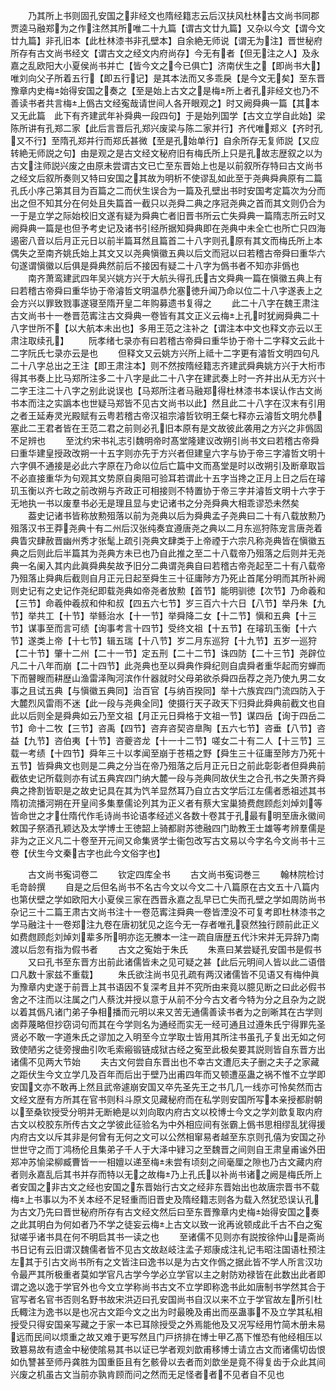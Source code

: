 <!-- { "loadSidebar": true } -->
　　乃其所上书则固孔安国之非经文也隋经籍志云后汉扶风杜林古文尚书同郡贾逵马融郑为之作注然其所唯二十九篇【谓古文廿九篇】又杂以今文【谓今文廿九篇】非孔旧本【此杜林漆书非孔壁本】自余絶无师说【谓无为注】晋世秘府所存有古文尚书经文【谓古文之经文内府尚存】今无有者【但无注之人】及永嘉之乱欧阳大小夏侯尚书并亡【皆今文之今已俱亡】济南伏生之【即尚书大】唯刘向父子所着五行【即五行记】是其本法而又多乖戾【是今文无矣】至东晋豫章内史梅始得安国之奏之【至是始上古文之是梅所上者孔非经文也乃不善读书者共言梅上僞古文经寃哉请世间人各开眼观之】时又阙舜典一篇【其本又无此篇　此下有齐建武年补舜典一段四句】于是始列国学【古文立学自此始】梁陈所讲有孔郑二家【此后言晋后孔郑兴废梁与陈二家并行】齐代唯郑义【齐时孔又不行】至隋孔郑并行而郑氏甚微【至是孔始单行】自余所存无复师説【又应转絶无师説之句】由是观之是古文经文秘府旧有梅氏所上只是孔故志歴叙之以为古文注师説兴废之由原未尝谓古文已亡至东晋始上也是以前叙所存特曰古文尚书之经文后叙所奏则又特曰安国之其故为明析不使谬乱如此至于尧典舜典原有二篇孔氏小序己第其目为百篇之二而伏生误合为一篇及孔壁出书时安国考定篇次为分而出之但不知其分在何处且失篇首一截只以尧舜二典之序冠尧典之首而其文则仍合为一于是立学之际始校旧文遂有疑为舜典亡者旧晋书所云亡失舜典一篇隋志所云时又阙舜典一篇是也但予考史记及诸书引经所据知舜典即在尧典中未全亡也所亡只四海遏密八音以后月正元日以前半篇耳然且篇首二十八字则孔原有其文而梅氏所上本偶失之至南齐姚氏始上其文又以尧典愼徽五典以后文而冠以曰若稽古帝舜曰重华六句遂谓愼徽以后俱是舜典然前后不接因有疑二十八字为僞书者不知亦非僞也
　　南齐萧鸾建武四年吴兴姚方兴于大航头得孔氏古文舜典一篇在愼徽五典上有曰若稽古帝舜曰重华协于帝濬哲文明温恭允塞徳升闻乃命以位二十八字遂表上之会方兴以罪致戮事遂寝至隋开皇二年购募遗书复得之
　　此二十八字在魏王肃注古文尚书十一巻晋范寗注古文舜典一卷皆有其文正义云梅上孔时犹阙舜典二十八字世所不【以大航本未出也】多用王范之注补之【谓注本中文也释文亦云以王肃注取续孔】
　　阮孝绪七录亦有曰若稽古帝舜曰重华协于帝十二字释文云此十二字阮氏七录亦云是也
　　但释文又云姚方兴所上祗十二字更有濬哲文明四句凡二十八字总出之王注【即王肃注本】则不然按隋经籍志齐建武舜典姚方兴于大桁市得其书奏上比马郑所注多二十八字是此二十八字在建武奏上时一齐并出从无方兴十二字王注二十八字之别此说误也【马郑所注者马融郑得杜林漆书本误认作古文尚书本而注之实譌本也世疑马郑皆不见古文尚书以此】然且此二十八字在汉末有引用之者王延寿灵光殿赋有云粤若稽古帝汉祖宗濬哲钦明王粲七释亦云濬哲文明允恭塞此二王君者皆在王范二君之前则必孔旧本原有是文故彼此袭用之方兴之非僞固不足辨也
　　至沈约宋书礼志引魏明帝时髙堂隆建议改朔引尚书文曰若稽古帝舜曰重华建皇授政改朔一十五字则亦先于方兴者但建皇六字与协于帝三字濬哲文明十六字俱不通接是必此六字原在乃命以位后亡篇中文而髙堂是时以改朔引及断章取旨不必直接重华为句观其文势原自奥阻可验耳若谓此十五字当搀之正月上日之后在璿玑玉衡以齐七政之前改朔与齐政正可相接则不特置协于帝三字并濬哲文明十六字于无地执一书以废羣书必无是理且显与史记诸书之分尧舜典大相乖谬恐未然矣
　　葢史记诸书皆称放勲殂落以前为尧典以后为舜典孟子尧典曰二十有八载放勲乃殂落汉书王莽尧典十有二州后汉张纯奏宜遵唐尧之典以二月东巡狩陈宠言唐尧着典眚灾肆赦晋幽州秀才张髦上疏引尧典文肆类于上帝禋于六宗凡称尧典皆在愼徽五典之后则此后半篇其为尧典方未已也乃自此推之至二十八载帝乃殂落之后则并无尧典一名阑入其内此眞舜典矣故予旧分二典谓尧典自曰若稽古帝尧起至二十有八载帝乃殂落止舜典后截则自月正元日起至舜生三十征庸陟方乃死止首尾分明而其所补阙则史记有之史记作尧纪即载尧典如帝尧者放勲【首节】能明驯徳【次节】乃命羲和【三节】命羲仲羲叔和仲和叔【四五六七节】岁三百六十六日【八节】举丹朱【九节】举共工【十节】举鲧治水【十一节】举舜降二女【十二节】愼和五典【十三节】谋事至而言可绩【询事考言十四节】受终文祖【十五节】在璿玑玉衡【十六节】遂类上帝【十七节】辑五瑞【十八节】岁二月东巡狩【十九节】五岁一巡狩【二十节】肇十二州【二十一节】定五刑【二十二节】诛四防【二十三节】尧辟位凡二十八年而崩【二十四节】此尧典也至以舜典作舜纪则自虞舜者重华起而穷蝉而下而瞽瞍而耕歴山渔雷泽陶河滨作什器就时父母弟欲杀舜四岳荐之尧乃使九男二女事之且试五典【与愼徽五典同】治百官【与纳百揆同】举十六族宾四门流四防入于大麓烈风雷雨不迷【此一段与尧典全同】使摄行天子政天下归舜此舜典前截文也自此以后则全是舜典如云乃至文祖【月正元日舜格于文祖一节】谋四岳【询于四岳二节】命十二牧【三节】咨禹【四节】咨弃咨契咨臯陶【五六七节】咨垂【八节】咨益【九节】咨伯夷【十节】咨夔咨龙【十一十二节】嗟女二十有二人【十三节】三载一考绩【十四节】舜年三十以孝闻至崩于苍梧之野【舜生三十征庸至陟方乃死十五节】皆舜典文也则是二典之分当在帝乃殂落之后月正元日之前此彰彰者但舜典前截依史记所载则亦有试五典宾四门纳大麓一段与尧典同故伏生之合孔书之失萧齐舜典之搀割皆职是之故史记具在其为饩羊显然耳乃自立古文学后江左儒者悉祖述其书隋初流播河朔在开皇间多集羣儒论列其为正义者有蔡大宝巢猗费甝顾彪刘焯刘等皆命世之才仕隋代作毛诗尚书论语孝经述义各数十卷其于孔最有明至唐永徽间敕国子祭酒孔颖达及太学博士王徳韶上骑都尉苏徳融四门助教王士雄等考辨羣儒是非为之正义凡二十卷至开元间又命集贤学士衞包改写古文易以今字名今文尚书十三卷【伏生今文秦古字也此今文俗字也】















　　古文尚书寃词卷二
　　钦定四库全书
　　古文尚书寃词巻三
　　翰林院检讨毛竒龄撰
　　自是之后但名尚书不名古今文以今文二十八篇原在古文五十八篇内也第伏壁之学如欧阳大小夏侯三家在西晋永嘉之乱早已亡失而孔壁之学如周防尚书杂记三十二篇王肃古文尚书注十一卷范寗注舜典一卷皆湮没不可复考即杜林漆书之学马融注十一卷郑注九卷在唐初犹见之迄今无一存者唯孔裒然独行顾前此正义如费甝顾彪刘焯刘辈多所明亦迄无賸本一注一疏自唐歴五代汴宋并无异辞乃南渡以后忽有指为假书者
　　古文之寃始于朱氏
　　朱熹曰某尝疑孔安国书是假书
　　又曰孔书至东晋方出前此诸儒皆未之见可疑之甚【此后元明间人皆以此二语借口凡数十家兹不重载】
　　朱氏欲注尚书见孔疏有两汉诸儒皆不见语又有梅仲眞为豫章内史遂于前晋上其书语因不复深考且并不究所由来竟以臆见断之曰此必假书舍之不注而以注属之门人蔡沈并授以意于从前不分今古文者今特为分之且杂为之説以着其僞凡诸门弟子争相播而元明以来又苦无通儒善读书者为之剖晰其在古学则卤莽蔑略但抄窃词句而其在今学则名为通经而实无一经可通且过遵朱氏宁得罪先圣贤必不敢一字道朱氏之谬加之入明至今立学取士皆用其所注书虽孔子复出无如之何致使陋劣之徒旁搜曲引吹毛索瘢锻链成狱古经之寃至此极矣要其説则皆自东晋方出诸儒不见两大节始
　　夫古文何尝自东晋出也不幸古文遭厄夫子删之夫子之家藏之距伏生今文立学几及百年而后出于壁乃出甫四年而又顿遭巫蛊之祸不惟不立学即安国文亦不敢再上然且武帝遽崩安国又卒先圣先王之书几几一线亦可怜矣然而古文经文歴有方所其在官书则科斗原文见藏秘府而在私学则安国所写本亲授都尉朝以至桑钦授受分明并无断絶是以刘向取内府古文以校博士今文之学刘歆复取内府古文以校胶东所传古文之学彼此征验名为中外相应间有张霸上僞书思相缪乱犹得援内府古文以斥其非是何曾有无何之文可以公然相窜易者越至东京则孔僖为安国之孙世世守之而丁鸿杨伦且集弟子千人于大泽中肄习之至魏晋之间则自王肃皇甫谧外田郑冲苏愉梁柳臧曹皆一一相嬗以递至梅未尝有顷刻之间毫厘之隙也乃古文藏内府者则永嘉乱后其书并存而特以无之故梅乃上孔氏以补尚书诸之阙是梅氏所上者安国之非古文之经也安国之东晋始行古文之经非东晋始出也故唐宗晋书不载梅上书事以为不关本经不足轻重而旧晋史及隋经籍志则各为载入然犹恐误认孔为古文乃先曰晋世秘府所存有古文经文然后曰至东晋豫章内史梅始得安国之奏之此其明白为何如者乃不学之徒妄云梅上古文以致一讹再讹顿成此千古不白之寃狱嗟乎诸书具在何不明启其书一读之也
　　至诸儒不见则亦有説按徐仲山是斋尚书日记有云旧谓汉魏儒者皆不见古文故赵岐注孟子郑康成注礼记韦昭注国语杜预注左其于引古文尚书所有之文皆注曰逸书以是为古文作僞之据此皆不学人所言汉功令最严其所极重者莫如学官凡古学今学必立学官以主之射防劝禄皆在此数出此者即谓之逸以逸于学官外也今文立学称尚书古文不立学即称逸书此如唐制书学然其合于官写者名官书否则名野书故宋洪迈曰孔安国尚书自汉以来不立于学官故左所引杜氏輙注为逸书以是也况古文距今文之出为时最晚及甫出而巫蛊事不及立学其私相授受只得安国亲写藏之于家一本已耳除授受之外焉能他及又况写经用竹简木册未易远而民间以烦重之故又难于更写然且门戸挤排在博士甲乙髙下惟恐有他经相压以致簒易故有遗金中秘使隂易其书以证已学者观刘歆甫移博士请立古文而诸儒切齿恨如仇讐甚至师丹龚胜为国重臣且有乞骸骨以去者而刘歆坐是竟不得复齿于众此其间兴废之机虽古文当前亦孰肯顾而问之然而无足怪者者不见者自不见也
